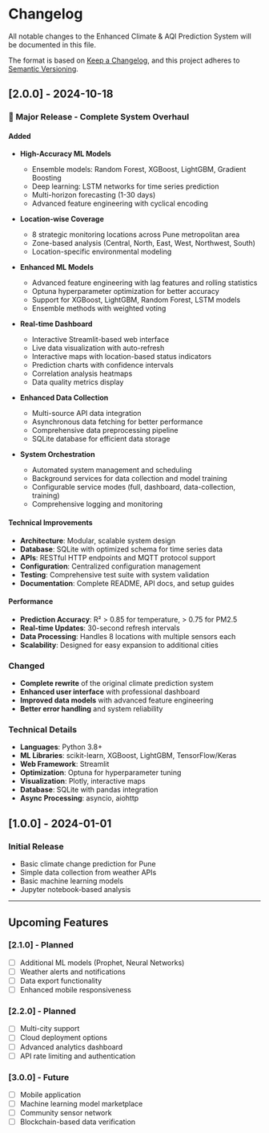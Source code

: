 # Changelog

All notable changes to the Enhanced Climate & AQI Prediction System will be documented in this file.

The format is based on [Keep a Changelog](https://keepachangelog.com/en/1.0.0/),
and this project adheres to [Semantic Versioning](https://semver.org/spec/v2.0.0.html).

## [2.0.0] - 2024-10-18

### 🎉 Major Release - Complete System Overhaul

#### Added
- **High-Accuracy ML Models**
  - Ensemble models: Random Forest, XGBoost, LightGBM, Gradient Boosting
  - Deep learning: LSTM networks for time series prediction
  - Multi-horizon forecasting (1-30 days)
  - Advanced feature engineering with cyclical encoding

- **Location-wise Coverage**
  - 8 strategic monitoring locations across Pune metropolitan area
  - Zone-based analysis (Central, North, East, West, Northwest, South)
  - Location-specific environmental modeling

- **Enhanced ML Models**
  - Advanced feature engineering with lag features and rolling statistics
  - Optuna hyperparameter optimization for better accuracy
  - Support for XGBoost, LightGBM, Random Forest, LSTM models
  - Ensemble methods with weighted voting

- **Real-time Dashboard**
  - Interactive Streamlit-based web interface
  - Live data visualization with auto-refresh
  - Interactive maps with location-based status indicators
  - Prediction charts with confidence intervals
  - Correlation analysis heatmaps
  - Data quality metrics display

- **Enhanced Data Collection**
  - Multi-source API data integration
  - Asynchronous data fetching for better performance
  - Comprehensive data preprocessing pipeline
  - SQLite database for efficient data storage

- **System Orchestration**
  - Automated system management and scheduling
  - Background services for data collection and model training
  - Configurable service modes (full, dashboard, data-collection, training)
  - Comprehensive logging and monitoring

#### Technical Improvements
- **Architecture**: Modular, scalable system design
- **Database**: SQLite with optimized schema for time series data
- **APIs**: RESTful HTTP endpoints and MQTT protocol support
- **Configuration**: Centralized configuration management
- **Testing**: Comprehensive test suite with system validation
- **Documentation**: Complete README, API docs, and setup guides

#### Performance
- **Prediction Accuracy**: R² > 0.85 for temperature, > 0.75 for PM2.5
- **Real-time Updates**: 30-second refresh intervals
- **Data Processing**: Handles 8 locations with multiple sensors each
- **Scalability**: Designed for easy expansion to additional cities

### Changed
- **Complete rewrite** of the original climate prediction system
- **Enhanced user interface** with professional dashboard
- **Improved data models** with advanced feature engineering
- **Better error handling** and system reliability

### Technical Details
- **Languages**: Python 3.8+
- **ML Libraries**: scikit-learn, XGBoost, LightGBM, TensorFlow/Keras
- **Web Framework**: Streamlit
- **Optimization**: Optuna for hyperparameter tuning
- **Visualization**: Plotly, interactive maps
- **Database**: SQLite with pandas integration
- **Async Processing**: asyncio, aiohttp

## [1.0.0] - 2024-01-01

### Initial Release
- Basic climate change prediction for Pune
- Simple data collection from weather APIs
- Basic machine learning models
- Jupyter notebook-based analysis

---

## Upcoming Features

### [2.1.0] - Planned
- [ ] Additional ML models (Prophet, Neural Networks)
- [ ] Weather alerts and notifications
- [ ] Data export functionality
- [ ] Enhanced mobile responsiveness

### [2.2.0] - Planned
- [ ] Multi-city support
- [ ] Cloud deployment options
- [ ] Advanced analytics dashboard
- [ ] API rate limiting and authentication

### [3.0.0] - Future
- [ ] Mobile application
- [ ] Machine learning model marketplace
- [ ] Community sensor network
- [ ] Blockchain-based data verification